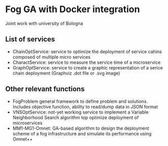 # Fog GA with Docker integration
Joint work with university of Bologna
## List of services
- ChainOptService: service to optimize the deployment of service cahins composed of multiple micro services
- CharactService: service to measure the service time of a microservice
- GraphOptService: service to create a graphic representation of a serice chain deployment (Graphviz .dot file or .svg image)

## Other relevant functions
- FogProblem general framework to define problem and solutions. Includes objective function, ability to read/dump data in JSON format
- VNSOptService: not-yet working service to implement a Variable Neighborhood Search algorithm top optimize deployment of microservices
- MM1-MG1-Omnet: GA-based algorithm to design the deployment scheme of a fog infrastructure and simulate its performance using Omnet++
